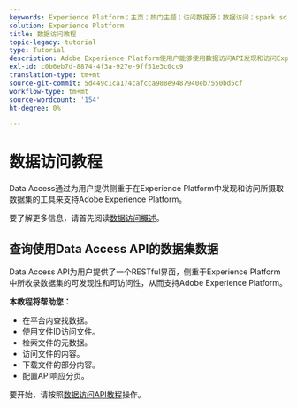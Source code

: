 ```yaml
---
keywords: Experience Platform；主页；热门主题；访问数据源；数据访问；spark sdk;python sdk
solution: Experience Platform
title: 数据访问教程
topic-legacy: tutorial
type: Tutorial
description: Adobe Experience Platform使用户能够使用数据访问API发现和访问Experience Platform中收录的数据集。
exl-id: c0b6eb7d-8874-4f3a-927e-9ff51e3c0cc9
translation-type: tm+mt
source-git-commit: 5d449c1ca174cafcca988e9487940eb7550bd5cf
workflow-type: tm+mt
source-wordcount: '154'
ht-degree: 0%

---
```


# 数据访问教程

Data Access通过为用户提供侧重于在Experience Platform中发现和访问所摄取数据集的工具来支持Adobe Experience Platform。

要了解更多信息，请首先阅读[数据访问概述](../data-access/home.md)。

## 查询使用Data Access API的数据集数据

Data Access API为用户提供了一个RESTful界面，侧重于Experience Platform中所收录数据集的可发现性和可访问性，从而支持Adobe Experience Platform。

**本教程将帮助您：**
- 在平台内查找数据。
- 使用文件ID访问文件。
- 检索文件的元数据。
- 访问文件的内容。
- 下载文件的部分内容。
- 配置API响应分页。

要开始，请按照[数据访问API教程](../data-access/tutorials/dataset-data.md)操作。
